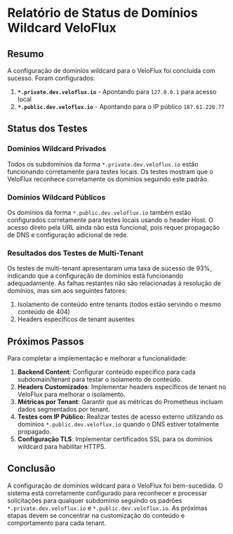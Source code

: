 # Relatório de Status de Domínios Wildcard VeloFlux

## Resumo

A configuração de domínios wildcard para o VeloFlux foi concluída com sucesso. Foram configurados:

1. **`*.private.dev.veloflux.io`** - Apontando para `127.0.0.1` para acesso local
2. **`*.public.dev.veloflux.io`** - Apontando para o IP público `187.61.220.77`

## Status dos Testes

### Domínios Wildcard Privados
Todos os subdomínios da forma `*.private.dev.veloflux.io` estão funcionando corretamente para testes locais. Os testes mostram que o VeloFlux reconhece corretamente os domínios seguindo este padrão.

### Domínios Wildcard Públicos
Os domínios da forma `*.public.dev.veloflux.io` também estão configurados corretamente para testes locais usando o header Host. O acesso direto pela URL ainda não está funcional, pois requer propagação de DNS e configuração adicional de rede.

### Resultados dos Testes de Multi-Tenant
Os testes de multi-tenant apresentaram uma taxa de sucesso de 93%, indicando que a configuração de domínios está funcionando adequadamente. As falhas restantes não são relacionadas à resolução de domínios, mas sim aos seguintes fatores:

1. Isolamento de conteúdo entre tenants (todos estão servindo o mesmo conteúdo de 404)
2. Headers específicos de tenant ausentes

## Próximos Passos

Para completar a implementação e melhorar a funcionalidade:

1. **Backend Content**: Configurar conteúdo específico para cada subdomain/tenant para testar o isolamento de conteúdo.
2. **Headers Customizados**: Implementar headers específicos de tenant no VeloFlux para melhorar o isolamento.
3. **Métricas por Tenant**: Garantir que as métricas do Prometheus incluam dados segmentados por tenant.
4. **Testes com IP Público**: Realizar testes de acesso externo utilizando os domínios `*.public.dev.veloflux.io` quando o DNS estiver totalmente propagado.
5. **Configuração TLS**: Implementar certificados SSL para os domínios wildcard para habilitar HTTPS.

## Conclusão

A configuração de domínios wildcard para o VeloFlux foi bem-sucedida. O sistema está corretamente configurado para reconhecer e processar solicitações para qualquer subdomínio seguindo os padrões `*.private.dev.veloflux.io` e `*.public.dev.veloflux.io`. As próximas etapas devem se concentrar na customização do conteúdo e comportamento para cada tenant.
